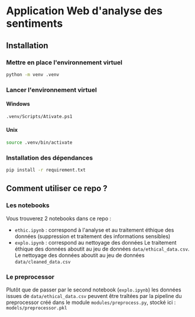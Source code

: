 # Application Web d'analyse des sentiments
## Installation
### Mettre en place l'environnement virtuel 
```bash
python -m venv .venv
```

### Lancer l'environnement virtuel
#### Windows 
```bash
.venv/Scripts/Ativate.ps1
```
#### Unix 
```bash
source .venv/bin/activate
```
### Installation des dépendances
```bash
pip install -r requirement.txt
```
## Comment utiliser ce repo ?
### Les notebooks
Vous trouverez 2 notebooks dans ce repo : 
- `ethic.ipynb` : correspond à l'analyse et au traitement éthique des données (suppression et traitement des informations sensibles)
- `explo.ipynb` : correspond au nettoyage des données
Le traitement éthique des données aboutit au jeu de données `data/ethical_data.csv`.  
Le nettoyage des données aboutit au jeu de données `data/cleaned_data.csv`
### Le preprocessor
Plutôt que de passer par le second notebook (`explo.ipynb`) les données issues de `data/ethical_data.csv` peuvent être traîtées par la pipeline du preprocessor créé dans le module `modules/preprocess.py`, stocké ici : `models/preprocessor.pkl`